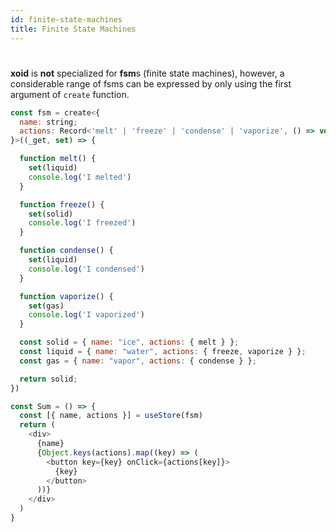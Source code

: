 ```yaml
---
id: finite-state-machines
title: Finite State Machines
---
```


# 
**xoid** is **not** specialized for **fsm**s (finite state machines), however, a considerable range of fsms can be expressed by only using the first argument of `create` function.

```js
const fsm = create<{
  name: string;
  actions: Record<'melt' | 'freeze' | 'condense' | 'vaporize', () => void>;
}>((_get, set) => {

  function melt() {
    set(liquid)
    console.log('I melted')
  }

  function freeze() {
    set(solid)
    console.log('I freezed')
  }

  function condense() {
    set(liquid)
    console.log('I condensed')
  }

  function vaporize() {
    set(gas)
    console.log('I vaporized')
  }

  const solid = { name: "ice", actions: { melt } };
  const liquid = { name: "water", actions: { freeze, vaporize } };
  const gas = { name: "vapor", actions: { condense } };

  return solid;
})

const Sum = () => {
  const [{ name, actions }] = useStore(fsm)
  return (
    <div>
      {name}
      {Object.keys(actions).map((key) => (
        <button key={key} onClick={actions[key]}>
          {key}
        </button>
      ))}
    </div>
  )
}